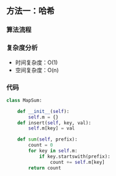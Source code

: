 ## 方法一：哈希

### 算法流程



### 复杂度分析

* 时间复杂度：O(1)
* 空间复杂度：O(n)

### 代码

``` python
class MapSum:

    def __init__(self):
        self.m = {}
    def insert(self, key, val):
        self.m[key] = val

    def sum(self, prefix):
        count = 0
        for key in self.m:
            if key.startswith(prefix):
                count += self.m[key]
        return count
```

